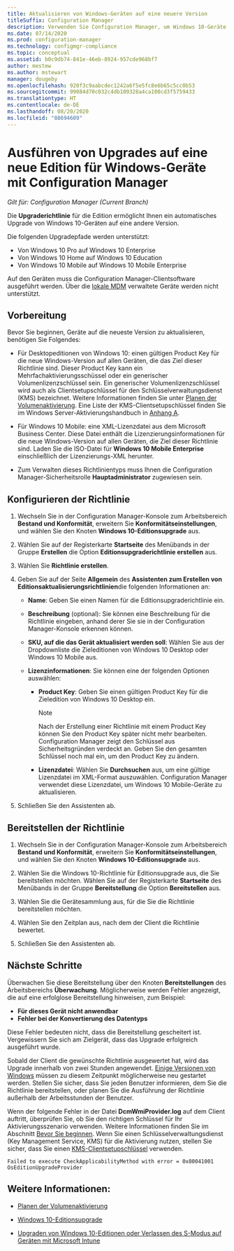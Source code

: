 ```yaml
---
title: Aktualisieren von Windows-Geräten auf eine neuere Version
titleSuffix: Configuration Manager
description: Verwenden Sie Configuration Manager, um Windows 10-Geräte automatisch auf eine andere Windows-Edition zu aktualisieren.
ms.date: 07/14/2020
ms.prod: configuration-manager
ms.technology: configmgr-compliance
ms.topic: conceptual
ms.assetid: b0c9db74-841e-46eb-8924-957cde968bf7
author: mestew
ms.author: mstewart
manager: dougeby
ms.openlocfilehash: 920f3c9aabcdec1242a6f5e5fc8e6b65c5cc0b53
ms.sourcegitcommit: 99084d70c032c4db109328a4ca100cd3f5759433
ms.translationtype: HT
ms.contentlocale: de-DE
ms.lasthandoff: 08/20/2020
ms.locfileid: "88694609"
---
```

# <a name="upgrade-windows-devices-to-a-new-edition-with-configuration-manager"></a>Ausführen von Upgrades auf eine neue Edition für Windows-Geräte mit Configuration Manager

*Gilt für: Configuration Manager (Current Branch)*

Die **Upgraderichtlinie** für die Edition ermöglicht Ihnen ein automatisches Upgrade von Windows 10-Geräten auf eine andere Version.

Die folgenden Upgradepfade werden unterstützt:

- Von Windows 10 Pro auf Windows 10 Enterprise
- Von Windows 10 Home auf Windows 10 Education
- Von Windows 10 Mobile auf Windows 10 Mobile Enterprise

Auf den Geräten muss die Configuration Manager-Clientsoftware ausgeführt werden. Über die [lokale MDM](../../mdm/understand/manage-mobile-devices-with-on-premises-infrastructure.md) verwaltete Geräte werden nicht unterstützt.

## <a name="before-you-start"></a>Vorbereitung

Bevor Sie beginnen, Geräte auf die neueste Version zu aktualisieren, benötigen Sie Folgendes:  

- Für Desktopeditionen von Windows 10: einen gültigen Product Key für die neue Windows-Version auf allen Geräten, die das Ziel dieser Richtlinie sind. Dieser Product Key kann ein Mehrfachaktivierungsschüssel oder ein generischer Volumenlizenzschlüssel sein. Ein generischer Volumenlizenzschlüssel wird auch als Clientsetupschlüssel für den Schlüsselverwaltungsdienst (KMS) bezeichnet. Weitere Informationen finden Sie unter [Planen der Volumenaktivierung](/windows/deployment/volume-activation/plan-for-volume-activation-client). Eine Liste der KMS-Clientsetupschlüssel finden Sie im Windows Server-Aktivierungshandbuch in [Anhang A](/windows-server/get-started/kmsclientkeys). <!--496871-->  

- Für Windows 10 Mobile: eine XML-Lizenzdatei aus dem Microsoft Business Center. Diese Datei enthält die Lizenzierungsinformationen für die neue Windows-Version auf allen Geräten, die Ziel dieser Richtlinie sind. Laden Sie die ISO-Datei für **Windows 10 Mobile Enterprise** einschließlich der Lizenzierungs-XML herunter.<!-- SCCMDocs#2033 -->

- Zum Verwalten dieses Richtlinientyps muss Ihnen die Configuration Manager-Sicherheitsrolle **Hauptadministrator** zugewiesen sein.

## <a name="configure-the-policy"></a>Konfigurieren der Richtlinie  

1. Wechseln Sie in der Configuration Manager-Konsole zum Arbeitsbereich **Bestand und Konformität**, erweitern Sie **Konformitätseinstellungen**, und wählen Sie den Knoten **Windows 10-Editionsupgrade** aus.  

2. Wählen Sie auf der Registerkarte **Startseite** des Menübands in der Gruppe **Erstellen** die Option **Editionsupgraderichtlinie erstellen** aus.  

3. Wählen Sie **Richtlinie erstellen**.  

4. Geben Sie auf der Seite **Allgemein** des **Assistenten zum Erstellen von Editionsaktualisierungsrichtlinien**die folgenden Informationen an:  

    - **Name**: Geben Sie einen Namen für die Editionsupgraderichtlinie ein.  

    - **Beschreibung** (optional): Sie können eine Beschreibung für die Richtlinie eingeben, anhand derer Sie sie in der Configuration Manager-Konsole erkennen können.  

    - **SKU, auf die das Gerät aktualisiert werden soll**: Wählen Sie aus der Dropdownliste die Zieleditionen von Windows 10 Desktop oder Windows 10 Mobile aus.  

    - **Lizenzinformationen**: Sie können eine der folgenden Optionen auswählen:  

        - **Product Key**: Geben Sie einen gültigen Product Key für die Zieledition von Windows 10 Desktop ein.  

            > [!NOTE]  
            > Nach der Erstellung einer Richtlinie mit einem Product Key können Sie den Product Key später nicht mehr bearbeiten. Configuration Manager zeigt den Schlüssel aus Sicherheitsgründen verdeckt an. Geben Sie den gesamten Schlüssel noch mal ein, um den Product Key zu ändern.  

        - **Lizenzdatei**: Wählen Sie **Durchsuchen** aus, um eine gültige Lizenzdatei im XML-Format auszuwählen. Configuration Manager verwendet diese Lizenzdatei, um Windows 10 Mobile-Geräte zu aktualisieren.  

5. Schließen Sie den Assistenten ab.  

## <a name="deploy-the-policy"></a>Bereitstellen der Richtlinie  

1. Wechseln Sie in der Configuration Manager-Konsole zum Arbeitsbereich **Bestand und Konformität**, erweitern Sie **Konformitätseinstellungen**, und wählen Sie den Knoten **Windows 10-Editionsupgrade** aus.  

2. Wählen Sie die Windows 10-Richtlinie für Editionsupgrade aus, die Sie bereitstellen möchten. Wählen Sie auf der Registerkarte **Startseite** des Menübands in der Gruppe **Bereitstellung** die Option **Bereitstellen** aus.  

3. Wählen Sie die Gerätesammlung aus, für die Sie die Richtlinie bereitstellen möchten.

4. Wählen Sie den Zeitplan aus, nach dem der Client die Richtlinie bewertet.

5. Schließen Sie den Assistenten ab.

## <a name="next-steps"></a>Nächste Schritte

Überwachen Sie diese Bereitstellung über den Knoten **Bereitstellungen** des Arbeitsbereichs **Überwachung**. Möglicherweise werden Fehler angezeigt, die auf eine erfolglose Bereitstellung hinweisen, zum Beispiel:

- **Für dieses Gerät nicht anwendbar**
- **Fehler bei der Konvertierung des Datentyps**

Diese Fehler bedeuten nicht, dass die Bereitstellung gescheitert ist. Vergewissern Sie sich am Zielgerät, dass das Upgrade erfolgreich ausgeführt wurde.

Sobald der Client die gewünschte Richtlinie ausgewertet hat, wird das Upgrade innerhalb von zwei Stunden angewendet. [Einige Versionen von Windows](/windows/deployment/upgrade/windows-10-edition-upgrades) müssen zu diesem Zeitpunkt möglicherweise neu gestartet werden. Stellen Sie sicher, dass Sie jeden Benutzer informieren, dem Sie die Richtlinie bereitstellen, oder planen Sie die Ausführung der Richtlinie außerhalb der Arbeitsstunden der Benutzer.

Wenn der folgende Fehler in der Datei **DcmWmiProvider.log** auf dem Client auftritt, überprüfen Sie, ob Sie den richtigen Schlüssel für Ihr Aktivierungsszenario verwenden. Weitere Informationen finden Sie im Abschnitt [Bevor Sie beginnen](#before-you-start). Wenn Sie einen Schlüsselverwaltungsdienst (Key Management Service, KMS) für die Aktivierung nutzen, stellen Sie sicher, dass Sie einen [KMS-Clientsetupschlüssel](/windows-server/get-started/kmsclientkeys) verwenden.  <!-- 496871 -->

`Failed to execute CheckApplicabilityMethod with error = 0x80041001 OsEditionUpgradeProvider`

## <a name="see-also"></a>Weitere Informationen:

- [Planen der Volumenaktivierung](/windows/deployment/volume-activation/plan-for-volume-activation-client)

- [Windows 10-Editionsupgrade](/windows/deployment/upgrade/windows-10-edition-upgrades)

- [Upgraden von Windows 10-Editionen oder Verlassen des S-Modus auf Geräten mit Microsoft Intune](/intune/edition-upgrade-configure-windows-10)